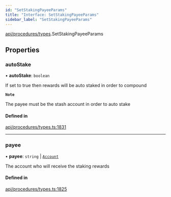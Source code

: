 ```yaml
---
id: "SetStakingPayeeParams"
title: "Interface: SetStakingPayeeParams"
sidebar_label: "SetStakingPayeeParams"
---
```


[api/procedures/types](../../../../../modules/API/Procedures/Types/Types.md).SetStakingPayeeParams

## Properties

### autoStake

• **autoStake**: `boolean`

If set to true then rewards will be auto staked in order to compound

**`Note`**

The payee must be the stash account in order to auto stake

#### Defined in

[api/procedures/types.ts:1831](https://github.com/PolymeshAssociation/polymesh-sdk/blob/49a0066c3/src/api/procedures/types.ts#L1831)

___

### payee

• **payee**: `string` \| [`Account`](../../../../../classes/API/Entities/Account/Account.md)

The account who will receive the staking rewards

#### Defined in

[api/procedures/types.ts:1825](https://github.com/PolymeshAssociation/polymesh-sdk/blob/49a0066c3/src/api/procedures/types.ts#L1825)
